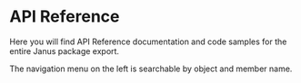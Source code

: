 # API Reference

Here you will find API Reference documentation and code samples for the entire
Janus package export.

The navigation menu on the left is searchable by object and member name.

<div id="api-index"></div>

